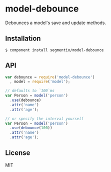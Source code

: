 # model-debounce

  Debounces a model's save and update methods.

## Installation

    $ component install segmentio/model-debounce

## API

```js
var debounce = require('model-debounce')
  , model = require('model');

// defaults to `100`ms
var Person = model('person')
  .use(debounce)
  .attr('name')
  .attr('age');

// or specify the interval yourself
var Person = model('person')
  .use(debounce(100))
  .attr('name')
  .attr('age');
```

## License

  MIT